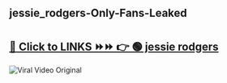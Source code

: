 
 ## jessie_rodgers-Only-Fans-Leaked

# <h2><a href="https://clipsfans.com/jessie_rodgers&ref=git">🔗 Click to LINKS ⏩⏩ 👉 🟢 jessie rodgers </a></h2>

<a href="https://clipsfans.com/jessie_rodgers&ref=git" rel="nofollow" data-target="animated-image.originalLink"><img src="https://i.ibb.co.com/xMMVF88/686577567.gif" alt="Viral Video Original" style="max-width: 100%; display: inline-block;" data-target="animated-image.originalImage"></a>
